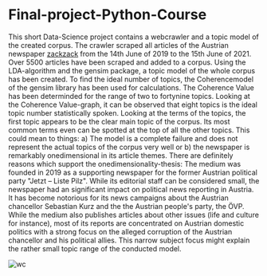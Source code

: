# Final-project-Python-Course
This short Data-Science project contains a webcrawler and a topic model of the created corpus. The crawler scraped all articles of the Austrian newspaper [zackzack](https://zackzack.at/) from the 14th June of 2019 to the 15th June of 2021. Over 5500 articles have been scraped and added to a corpus. Using the LDA-algorithm and the gensim package, a topic model of the whole corpus has been created. To find the ideal number of topics, the Coherencemodel of the gensim library has been used for calculations. The Coherence Value has been determinded for the range of two to fortynine topics. Looking at the Coherence Value-graph, it can be observed that eight topics is the ideal topic number statistically spoken. Looking at the terms of the topics, the first topic appears to be the clear main topic of the corpus. Its most common terms even can be spotted at the top of all the other topics. This could mean to things: a) The model is a complete failure and does not represent the actual topics of the corpus very well or b) the newspaper is remarkably onedimensional in its article themes. There are definitely reasons which support the onedimensionality-thesis: The medium was founded in 2019 as a supporting newspaper for the former Austrian political party "Jetzt – Liste Pilz". While its editorial staff can be considered small, the newspaper had an significant impact on political news reporting in Austria. It has become notorious for its news campaigns about the Austrian chancellor Sebastian Kurz and the the Austrian people's party, the ÖVP. While the medium also publishes articles about other issues (life and culture for instance), most of its reports are concentrated on Austrian domestic politics with a strong focus on the alleged corruption of the Austrian chancellor and his political allies. This narrow subject focus might explain the rather small topic range of the conducted model.

![wc](https://user-images.githubusercontent.com/62018379/123708403-a36f1b00-d86b-11eb-8d30-7770276e52bc.png)
